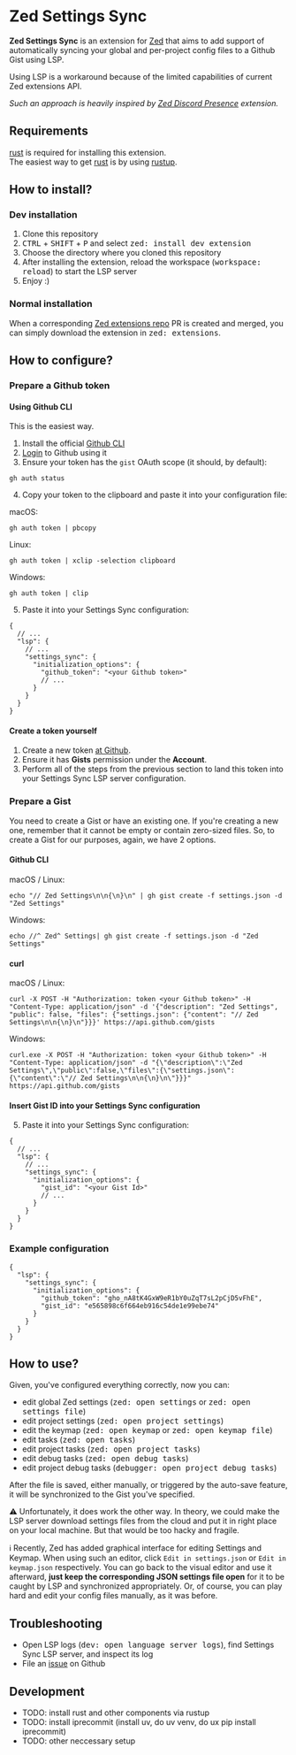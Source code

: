 <!-- markdownlint-disable-file MD033 --><!-- we are OK with inline HTML since we use <kbd> tags -->

# Zed Settings Sync

**Zed Settings Sync** is an extension for [Zed](https://zed.dev) that aims to add support of automatically syncing your global and per-project config files to a Github Gist using LSP.

Using LSP is a workaround because of the limited capabilities of current Zed extensions API.

_Such an approach is heavily inspired by [Zed Discord Presence](https://github.com/xhyrom/zed-discord-presence) extension._

## Requirements

[rust](https://rust-lang.org) is required for installing this extension. \
The easiest way to get [rust](https://rust-lang.org) is by using [rustup](https://rustup.rs).

## How to install?

### Dev installation

1. Clone this repository
2. <kbd>CTRL</kbd> + <kbd>SHIFT</kbd> + <kbd>P</kbd> and select <kbd>zed: install dev extension</kbd>
3. Choose the directory where you cloned this repository
4. After installing the extension, reload the workspace (<kbd>workspace: reload</kbd>) to start the LSP server
5. Enjoy :)

### Normal installation

When a corresponding [Zed extensions repo](https://github.com/zed-industries/extensions) PR is created and merged, you can simply download the extension in <kbd>zed: extensions</kbd>.

## How to configure?

### Prepare a Github token

#### Using Github CLI

This is the easiest way.

1. Install the official [Github CLI](https://github.com/cli/cli#installation)
2. [Login](https://cli.github.com/manual/gh_auth_login) to Github using it
3. Ensure your token has the `gist` OAuth scope (it should, by default):

```shell
gh auth status
```

<!-- markdownlint-disable MD029 -->

4. Copy your token to the clipboard and paste it into your configuration file:

macOS:

```shell
gh auth token | pbcopy
```

Linux:

```shell
gh auth token | xclip -selection clipboard
```

Windows:

```shell
gh auth token | clip
```

5. Paste it into your Settings Sync configuration:

```jsonc
{
  // ...
  "lsp": {
    // ...
    "settings_sync": {
      "initialization_options": {
        "github_token": "<your Github token>"
        // ...
      }
    }
  }
}
```

#### Create a token yourself

1. Create a new token [at Github](https://github.com/settings/personal-access-tokens/new).
2. Ensure it has **Gists** permission under the **Account**.
3. Perform all of the steps from the previous section to land this token into your Settings Sync LSP server configuration.

### Prepare a Gist

You need to create a Gist or have an existing one. If you're creating a new one, remember that it cannot be empty or contain zero-sized files.
So, to create a Gist for our purposes, again, we have 2 options.

#### Github CLI

macOS / Linux:

```shell
echo "// Zed Settings\n\n{\n}\n" | gh gist create -f settings.json -d "Zed Settings"
```

Windows:

```shell
echo //^ Zed^ Settings| gh gist create -f settings.json -d "Zed Settings"
```

#### curl

macOS / Linux:

```shell
curl -X POST -H "Authorization: token <your Github token>" -H "Content-Type: application/json" -d '{"description": "Zed Settings", "public": false, "files": {"settings.json": {"content": "// Zed Settings\n\n{\n}\n"}}}' https://api.github.com/gists
```

Windows:

```shell
curl.exe -X POST -H "Authorization: token <your Github token>" -H "Content-Type: application/json" -d "{\"description\":\"Zed Settings\",\"public\":false,\"files\":{\"settings.json\":{\"content\":\"// Zed Settings\n\n{\n}\n\"}}}" https://api.github.com/gists
```

#### Insert Gist ID into your Settings Sync configuration

5. Paste it into your Settings Sync configuration:

```jsonc
{
  // ...
  "lsp": {
    // ...
    "settings_sync": {
      "initialization_options": {
        "gist_id": "<your Gist Id>"
        // ...
      }
    }
  }
}
```

### Example configuration

```jsonc
{
  "lsp": {
    "settings_sync": {
      "initialization_options": {
        "github_token": "gho_nA8tK4GxW9eR1bY0uZqT7sL2pCjD5vFhE",
        "gist_id": "e565898c6f664eb916c54de1e99ebe74"
      }
    }
  }
}
```

## How to use?

Given, you've configured everything correctly, now you can:

- edit global Zed settings (<kbd>zed: open settings</kbd> or <kbd>zed: open settings file</kbd>)
- edit project settings (<kbd>zed: open project settings</kbd>)
- edit the keymap (<kbd>zed: open keymap</kbd> or <kbd>zed: open keymap file</kbd>)
- edit tasks (<kbd>zed: open tasks</kbd>)
- edit project tasks (<kbd>zed: open project tasks</kbd>)
- edit debug tasks (<kbd>zed: open debug tasks</kbd>)
- edit project debug tasks (<kbd>debugger: open project debug tasks</kbd>)

After the file is saved, either manually, or triggered by the auto-save feature, it will be synchronized to the Gist you've specified.

⚠️ Unfortunately, it does work the other way. In theory, we could make the LSP server download settings files from the cloud and put it in right place on your local machine.
But that would be too hacky and fragile.

ℹ️ Recently, Zed has added graphical interface for editing Settings and Keymap. When using such an editor, click `Edit in settings.json` or `Edit in keymap.json` respectively.
You can go back to the visual editor and use it afterward, **just keep the corresponding JSON settings file open** for it to be caught by LSP and synchronized appropriately.
Or, of course, you can play hard and edit your config files manually, as it was before.

## Troubleshooting

- Open LSP logs (<kbd>dev: open language server logs</kbd>), find Settings Sync LSP server, and inspect its log
- File an [issue](https://github.com/vittorius/zed-settings-sync/issues/new) on Github

## Development

- TODO: install rust and other components via rustup
- TODO: install iprecommit (install uv, do uv venv, do ux pip install iprecommit)
- TODO: other neccessary setup
